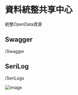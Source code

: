﻿# 資料統整共享中心

統整OpenData資源

## Swagger

/Swagger

## SeriLog

/SeriLogs

![image](https://github.com/LC-Organic-by-Komexeu/DataShareHub/assets/47078512/223f61ae-0200-441e-a002-141de2f9b1d1)
